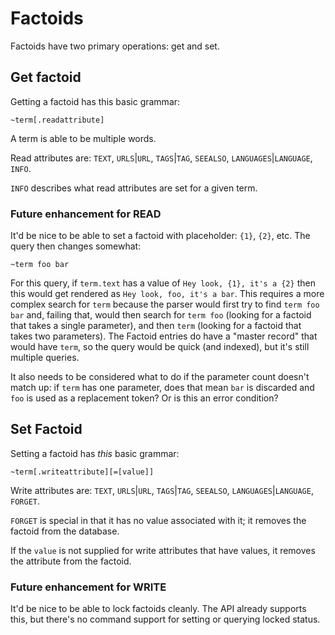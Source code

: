 # Factoids

Factoids have two primary operations: get and set.

## Get factoid
Getting a factoid has this basic grammar:

```
~term[.readattribute]
```

A term is able to be multiple words.

Read attributes are: `TEXT`, `URLS`|`URL`, `TAGS`|`TAG`, `SEEALSO`, `LANGUAGES`|`LANGUAGE`, `INFO`.

`INFO` describes what read attributes are set for a given term.

### Future enhancement for READ

It'd be nice to be able to set a factoid with placeholder: `{1}`, `{2}`, etc. The query then changes somewhat:

```
~term foo bar
```

For this query, if `term.text` has a value of `Hey look, {1}, it's a {2}` then this would get rendered as `Hey look, foo, it's a bar`. This requires a more complex search for `term` because the parser would first try to find `term foo bar` and, failing that, would then search for `term foo` (looking for a factoid that takes a single parameter), and then `term` (looking for a factoid that takes two parameters). The Factoid entries do have a "master record" that would have `term`, so the query would be quick (and indexed), but it's still multiple queries.

It also needs to be considered what to do if the parameter count doesn't match up: if `term` has one parameter, does that mean `bar` is discarded and `foo` is used as a replacement token? Or is this an error condition?

## Set Factoid

Setting a factoid has *this* basic grammar:

```
~term[.writeattribute][=[value]]
```

Write attributes are: `TEXT`, `URLS`|`URL`, `TAGS`|`TAG`, `SEEALSO`, `LANGUAGES`|`LANGUAGE`, `FORGET`.

`FORGET` is special in that it has no value associated with it; it removes the factoid from the database.

If the `value` is not supplied for write attributes that have values, it removes the attribute from the factoid.

### Future enhancement for WRITE

It'd be nice to be able to lock factoids cleanly. The API already supports this, but there's no command support for setting or querying locked status.

